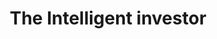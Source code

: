 ---
title: "The Intelligent investor"
excerpt: Benjamin Graham
permalink: /book-notes/Graham-The-Intelligent-Investor/
author_profile: false
toc: true
toc_sticky: true
header:
  image: /assets/images/book-notes/Covers/the intelligent investor.jpg
  teaser: /assets/images/book-notes/Covers/the intelligent investor teaser.png
---